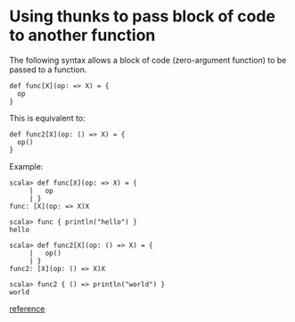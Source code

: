 # Using thunks to pass block of code to another function

The following syntax allows a block of code (zero-argument function) to be passed to a function.
```
def func[X](op: => X) = {
  op
}
```

This is equivalent to:
```
def func2[X](op: () => X) = {
  op()
}
```

Example:
```
scala> def func[X](op: => X) = {
     |   op
     | }
func: [X](op: => X)X

scala> func { println("hello") }
hello

scala> def func2[X](op: () => X) = {
     |   op()
     | }
func2: [X](op: () => X)X

scala> func2 { () => println("world") }
world
```

[reference](http://stackoverflow.com/questions/22670356/scala-passing-function-as-block-of-code-between-curly-braces)
